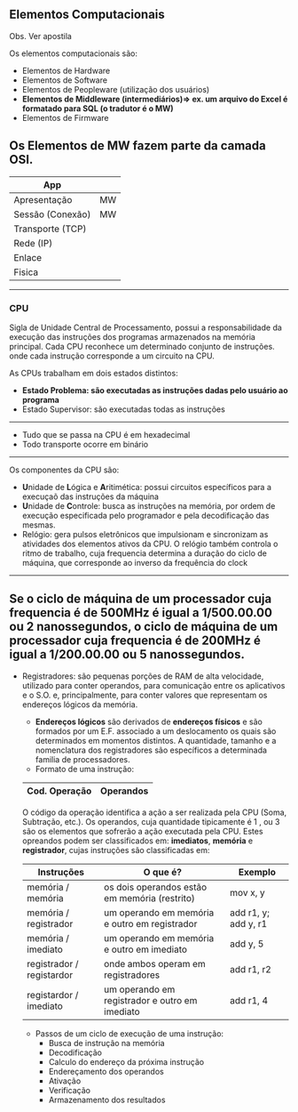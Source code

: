 ## Elementos Computacionais 

Obs. Ver apostila

Os elementos computacionais são:
- Elementos de Hardware
- Elementos de Software
- Elementos de Peopleware (utilização dos usuários)
- **Elementos de Middleware (intermediários)=> ex. um arquivo do Excel é formatado para SQL (o tradutor é o MW)**
- Elementos de Firmware

Os **Elementos de MW** fazem parte da camada OSI.
----

| App              |    |
|------------------|----|
| Apresentação     | MW |
| Sessão (Conexão) | MW |
| Transporte (TCP) |    |
| Rede (IP)        |    |
| Enlace           |    |
| Fisica           |    |

---------------

### CPU
Sigla de Unidade Central de Processamento, possui a responsabilidade da execução das instruções dos programas armazenados na memória principal. Cada CPU reconhece um determinado conjunto de instruções. onde cada instrução corresponde a um circuito na CPU.

As CPUs trabalham em dois estados distintos:
- **Estado Problema: são executadas as instruções dadas pelo usuário ao programa**
- Estado Supervisor: são executadas todas as instruções

------
- Tudo que se passa na CPU é em hexadecimal
- Todo transporte ocorre em binário
------

Os componentes da CPU são:
- **U**nidade de **L**ógica e **A**ritimética: possui circuitos específicos para a execuçaõ das instruções da máquina
- **U**nidade de **C**ontrole: busca as instruções na memória, por ordem de execução especificada pelo programador e pela decodificação das mesmas.
- Relógio: gera pulsos eletrônicos que impulsionam e sincronizam as atividades dos elementos ativos da CPU. O relógio também controla o ritmo de trabalho, cuja frequencia determina a duração do ciclo de máquina, que corresponde ao inverso da frequência do clock
----------
Se o ciclo de máquina de um processador cuja frequencia é de 500MHz é igual a 1/500.00.00 ou 2 nanossegundos, o ciclo de máquina de um processador cuja frequencia é de 200MHz é igual a 1/200.00.00 ou 5 nanossegundos.
----------
- Registradores: são pequenas porções de RAM de alta velocidade, utilizado para conter operandos, para comunicação entre os aplicativos e o S.O. e, principalmente, para conter valores que representam os endereços lógicos da memória.
  - **Endereços lógicos** são derivados de **endereços físicos** e são formados por um E.F. associado a um deslocamento os quais são determinados em momentos distintos. A quantidade, tamanho e a nomenclatura dos registradores são específicos a determinada familia de processadores.
  - Formato de uma instrução:
  
  | Cod. Operação | Operandos |
  |---------------|-----------|
  
  O código da operação identifica a ação a ser realizada pela CPU (Soma, Subtração, etc.). Os operandos, cuja quantidade tipicamente é 1 , ou 3 são os elementos que sofrerão a ação executada pela CPU. 
  Estes opreandos podem ser classificados em: **imediatos**, **memória** e **registrador**, cujas instruções são classificadas em:
    
    | Instruções                | O que é?                                       | Exemplo              |
    |---------------------------|------------------------------------------------|----------------------|
    | memória / memória         | os dois operandos estão em memória (restrito)  | mov x, y             |
    | memória / registrador     | um operando em memória e outro em registrador  | add r1, y; add y, r1 |
    | memória / imediato        | um operando em memória e outro em imediato     | add y, 5             |
    | registrador / registardor | onde ambos operam em registradores             | add r1, r2           |
    | registardor / imediato    | um operando em registrador e outro em imediato | add r1, 4            |
    
    - Passos de um ciclo de execução de uma instrução:
      - Busca de instrução na memória
      - Decodificação
      - Calculo do endereço da próxima instrução
      - Endereçamento dos operandos
      - Ativação
      - Verificação
      - Armazenamento dos resultados
